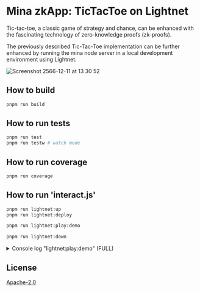 # Mina zkApp: TicTacToe on Lightnet

Tic-tac-toe, a classic game of strategy and chance, can be enhanced with the fascinating technology of zero-knowledge proofs (zk-proofs).

The previously described Tic-Tac-Toe implementation can be further enhanced by running the mina node server in a local development environment using Lightnet.

![Screenshot 2566-12-11 at 13 30 52](https://gist.github.com/assets/3756229/174497e1-6c33-4065-a9c6-7dafc6a8d7ba)


## How to build

```sh
pnpm run build
```

## How to run tests

```sh
pnpm run test
pnpm run testw # watch mode
```

## How to run coverage

```sh
pnpm run coverage
```

## How to run 'interact.js'

```sh
pnpm run lightnet:up
pnpm run lightnet:deploy

pnpm run lightnet:play:demo

pnpm run lightnet:down

```

<details>
  <summary>Console log "lightnet:play:demo" (FULL)</summary>
Load feePayerPrivateKey ...
Load zkAppPrivateKey ...
Compile the contract ...
Acquire player1PrivateKey ...
Acquire player2PrivateKey ...


====== START GAME ======


Build transaction and create proof...
Sending the transaction.
Success! Update transaction sent.
    Your smart contract state will be updated
    as soon as the transaction is included in a block.
    Txn hash: 5JuiGYqoufr2WDsAU5L4vKQg3Tmy44aLE6NBqt5f3ZVCGQ8VtrHu
    
Waiting for transaction inclusion in a block.
Success! Start Game -- TicTacToe transaction sent.
    Your smart contract state will be updated
    as soon as the transaction is included in a block:
    Transaction hash: 5JuiGYqoufr2WDsAU5L4vKQg3Tmy44aLE6NBqt5f3ZVCGQ8VtrHu
    
initial state of the zkApp 'B62qjnFHTRXgRNyAEgyH4dhaU93MshJUMtdRDrZgAqcyTfMgRkriH9Z' = true
state 0 : 0
state 1 : 0
state 2 : 0
state 3 : 17796799179564753912514343185169119342408834531546195409140777312281255731979
state 4 : 1
state 5 : 305789253364118576859831877176501964427402949492535362294086667710277665562
state 6 : 0
state 7 : 0

initial board
| _ | _ | _ | 
| _ | _ | _ | 
| _ | _ | _ | 
---

player1 'B62qirS2J5KLtE7io98R2zdLpziR3GCC4paqeC1pYEPia17fKmceeu3' = 1550000000000
player2 'B62qjMMMS4Q3Fqm45ZrakE6mQd7UiMZhP3NotH73PFpnSRVuam4MzFm' = 1550000000000


====== FIRST MOVE ======


Build transaction and create proof...
Sending the transaction.
Success! Update transaction sent.
    Your smart contract state will be updated
    as soon as the transaction is included in a block.
    Txn hash: 5JvPRC6EeJHrA6Ss8XNcaC3aX2CqisvHYuWYQzBqXvsEp6skqVUu
    
Waiting for transaction inclusion in a block.
Success! makeMove -- TicTacToe transaction sent.
    Your smart contract state will be updated
    as soon as the transaction is included in a block:
    Transaction hash: 5JvPRC6EeJHrA6Ss8XNcaC3aX2CqisvHYuWYQzBqXvsEp6skqVUu
    
| O | _ | _ | 
| _ | _ | _ | 
| _ | _ | _ | 
---



====== SECOND MOVE ======


Build transaction and create proof...
Sending the transaction.
Success! Update transaction sent.
    Your smart contract state will be updated
    as soon as the transaction is included in a block.
    Txn hash: 5Ju3Dkc12eMteH1ejm15jgiWLb2rk4w98DkrxtvXwrbRU9hvbRP1
    
Waiting for transaction inclusion in a block.
Success! makeMove -- TicTacToe transaction sent.
    Your smart contract state will be updated
    as soon as the transaction is included in a block:
    Transaction hash: 5Ju3Dkc12eMteH1ejm15jgiWLb2rk4w98DkrxtvXwrbRU9hvbRP1
    
| O | _ | _ | 
| X | _ | _ | 
| _ | _ | _ | 
---



====== THIRD MOVE ======


Build transaction and create proof...
Sending the transaction.
Success! Update transaction sent.
    Your smart contract state will be updated
    as soon as the transaction is included in a block.
    Txn hash: 5JuoYsGEVG7ipDAFdFy3KXQk5jcP7jvgLSCAaVCRKSEpK758mQnS
    
Waiting for transaction inclusion in a block.
Success! makeMove -- TicTacToe transaction sent.
    Your smart contract state will be updated
    as soon as the transaction is included in a block:
    Transaction hash: 5JuoYsGEVG7ipDAFdFy3KXQk5jcP7jvgLSCAaVCRKSEpK758mQnS
    
| O | _ | _ | 
| X | O | _ | 
| _ | _ | _ | 
---



====== FOURTH MOVE ======


Build transaction and create proof...
Sending the transaction.
Success! Update transaction sent.
    Your smart contract state will be updated
    as soon as the transaction is included in a block.
    Txn hash: 5JuWzY9XSmZPSC4YuaZs1WD43HcTByvjhPj3Bpd1BKkS33LzjZpc
    
Waiting for transaction inclusion in a block.
Success! makeMove -- TicTacToe transaction sent.
    Your smart contract state will be updated
    as soon as the transaction is included in a block:
    Transaction hash: 5JuWzY9XSmZPSC4YuaZs1WD43HcTByvjhPj3Bpd1BKkS33LzjZpc
    
| O | _ | _ | 
| X | O | _ | 
| _ | _ | _ | 
---



====== FIFTH MOVE ======


Build transaction and create proof...
Sending the transaction.
Success! Update transaction sent.
    Your smart contract state will be updated
    as soon as the transaction is included in a block.
    Txn hash: 5Jv8BgwvKBiYXxW8BqZtdA7HJYVBdpT9VDGmkDDrqwZxMvF7zkYT
    
Waiting for transaction inclusion in a block.
Success! makeMove -- TicTacToe transaction sent.
    Your smart contract state will be updated
    as soon as the transaction is included in a block:
    Transaction hash: 5Jv8BgwvKBiYXxW8BqZtdA7HJYVBdpT9VDGmkDDrqwZxMvF7zkYT
    
| O | _ | _ | 
| X | O | _ | 
| _ | X | O | 
---

did someone win? Player 1!
Release player1PayerAccount ...
Account with public key B62qirS2J5KLtE7io98R2zdLpziR3GCC4paqeC1pYEPia17fKmceeu3 is set to be released.
Release player2PayerAccount ...
Account with public key B62qjMMMS4Q3Fqm45ZrakE6mQd7UiMZhP3NotH73PFpnSRVuam4MzFm is set to be released.
</details>

## License

[Apache-2.0](LICENSE)
